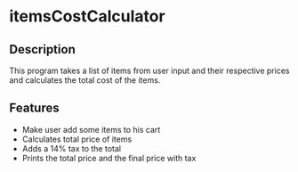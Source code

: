 # itemsCostCalculator

## Description

This program takes a list of items from user input and their respective prices and calculates the total cost of the items.

## Features

- Make user add some items to his cart
- Calculates total price of items
- Adds a 14% tax to the total
- Prints the total price and the final price with tax
